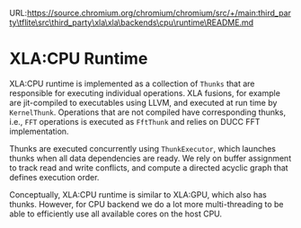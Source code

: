 URL:https://source.chromium.org/chromium/chromium/src/+/main:third_party\tflite\src\third_party\xla\xla\backends\cpu\runtime\README.md
# XLA:CPU Runtime

XLA:CPU runtime is implemented as a collection of `Thunks` that are responsible
for executing individual operations. XLA fusions, for example are jit-compiled
to executables using LLVM, and executed at run time by `KernelThunk`. Operations
that are not compiled have corresponding thunks, i.e., `FFT` operations is
executed as `FftThunk` and relies on DUCC FFT implementation.

Thunks are executed concurrently using `ThunkExecutor`, which launches thunks
when all data dependencies are ready. We rely on buffer assignment to track read
and write conflicts, and compute a directed acyclic graph that defines execution
order.

Conceptually, XLA:CPU runtime is similar to XLA:GPU, which also has thunks.
However, for CPU backend we do a lot more multi-threading to be able to
efficiently use all available cores on the host CPU.
